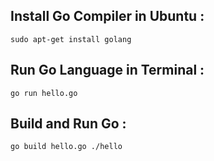 ## Install Go Compiler in Ubuntu :
``sudo apt-get install golang
``
## Run Go Language in Terminal :
``go run hello.go
``
## Build and Run Go :
``go build hello.go
./hello
``
